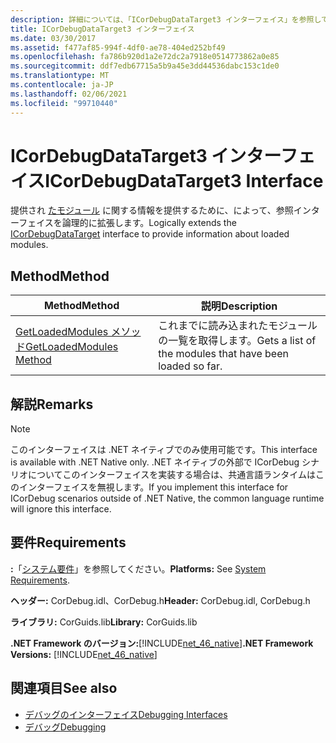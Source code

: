 ```yaml
---
description: 詳細については、「ICorDebugDataTarget3 インターフェイス」を参照してください。
title: ICorDebugDataTarget3 インターフェイス
ms.date: 03/30/2017
ms.assetid: f477af85-994f-4df0-ae78-404ed252bf49
ms.openlocfilehash: fa786b920d1a2e72dc2a7918e0514773862a0e85
ms.sourcegitcommit: ddf7edb67715a5b9a45e3dd44536dabc153c1de0
ms.translationtype: MT
ms.contentlocale: ja-JP
ms.lasthandoff: 02/06/2021
ms.locfileid: "99710440"
---
```

# <a name="icordebugdatatarget3-interface"></a><span data-ttu-id="59cde-103">ICorDebugDataTarget3 インターフェイス</span><span class="sxs-lookup"><span data-stu-id="59cde-103">ICorDebugDataTarget3 Interface</span></span>

<span data-ttu-id="59cde-104">提供され [たモジュール](icordebugdatatarget-interface.md) に関する情報を提供するために、によって、参照インターフェイスを論理的に拡張します。</span><span class="sxs-lookup"><span data-stu-id="59cde-104">Logically extends the [ICorDebugDataTarget](icordebugdatatarget-interface.md) interface to provide information about loaded modules.</span></span>  
  
## <a name="method"></a><span data-ttu-id="59cde-105">Method</span><span class="sxs-lookup"><span data-stu-id="59cde-105">Method</span></span>  
  
|<span data-ttu-id="59cde-106">Method</span><span class="sxs-lookup"><span data-stu-id="59cde-106">Method</span></span>|<span data-ttu-id="59cde-107">説明</span><span class="sxs-lookup"><span data-stu-id="59cde-107">Description</span></span>|  
|------------|-----------------|  
|[<span data-ttu-id="59cde-108">GetLoadedModules メソッド</span><span class="sxs-lookup"><span data-stu-id="59cde-108">GetLoadedModules Method</span></span>](icordebugdatatarget3-getloadedmodules-method.md)|<span data-ttu-id="59cde-109">これまでに読み込まれたモジュールの一覧を取得します。</span><span class="sxs-lookup"><span data-stu-id="59cde-109">Gets a list of the modules that have been loaded so far.</span></span>|  
  
## <a name="remarks"></a><span data-ttu-id="59cde-110">解説</span><span class="sxs-lookup"><span data-stu-id="59cde-110">Remarks</span></span>  
  
> [!NOTE]
> <span data-ttu-id="59cde-111">このインターフェイスは .NET ネイティブでのみ使用可能です。</span><span class="sxs-lookup"><span data-stu-id="59cde-111">This interface is available with .NET Native only.</span></span> <span data-ttu-id="59cde-112">.NET ネイティブの外部で ICorDebug シナリオについてこのインターフェイスを実装する場合は、共通言語ランタイムはこのインターフェイスを無視します。</span><span class="sxs-lookup"><span data-stu-id="59cde-112">If you implement this interface for ICorDebug scenarios outside of .NET Native, the common language runtime will ignore this interface.</span></span>  
  
## <a name="requirements"></a><span data-ttu-id="59cde-113">要件</span><span class="sxs-lookup"><span data-stu-id="59cde-113">Requirements</span></span>  

 <span data-ttu-id="59cde-114">**:**「[システム要件](../../get-started/system-requirements.md)」を参照してください。</span><span class="sxs-lookup"><span data-stu-id="59cde-114">**Platforms:** See [System Requirements](../../get-started/system-requirements.md).</span></span>  
  
 <span data-ttu-id="59cde-115">**ヘッダー:** CorDebug.idl、CorDebug.h</span><span class="sxs-lookup"><span data-stu-id="59cde-115">**Header:** CorDebug.idl, CorDebug.h</span></span>  
  
 <span data-ttu-id="59cde-116">**ライブラリ:** CorGuids.lib</span><span class="sxs-lookup"><span data-stu-id="59cde-116">**Library:** CorGuids.lib</span></span>  
  
 <span data-ttu-id="59cde-117">**.NET Framework のバージョン:**[!INCLUDE[net_46_native](../../../../includes/net-46-native-md.md)]</span><span class="sxs-lookup"><span data-stu-id="59cde-117">**.NET Framework Versions:** [!INCLUDE[net_46_native](../../../../includes/net-46-native-md.md)]</span></span>  
  
## <a name="see-also"></a><span data-ttu-id="59cde-118">関連項目</span><span class="sxs-lookup"><span data-stu-id="59cde-118">See also</span></span>

- [<span data-ttu-id="59cde-119">デバッグのインターフェイス</span><span class="sxs-lookup"><span data-stu-id="59cde-119">Debugging Interfaces</span></span>](debugging-interfaces.md)
- [<span data-ttu-id="59cde-120">デバッグ</span><span class="sxs-lookup"><span data-stu-id="59cde-120">Debugging</span></span>](index.md)
